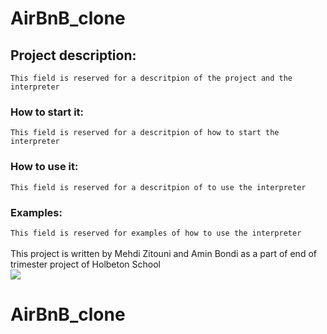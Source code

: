 # AirBnB_clone
## Project description:
`This field is reserved for a descritpion of the project and the interpreter`
### How to start it:
`This field is reserved for a descritpion of how to start the interpreter`
### How to use it:
`This field is reserved for a descritpion of to use the interpreter`
### Examples:
`This field is reserved for examples of how to use the interpreter`
<br>
<br>
This project is written by Mehdi Zitouni and Amin Bondi as a part of end of trimester project of Holbeton School
<br>
<img src="https://www.holbertonschool.com/holberton-logo.png">
#   AirBnB_clone